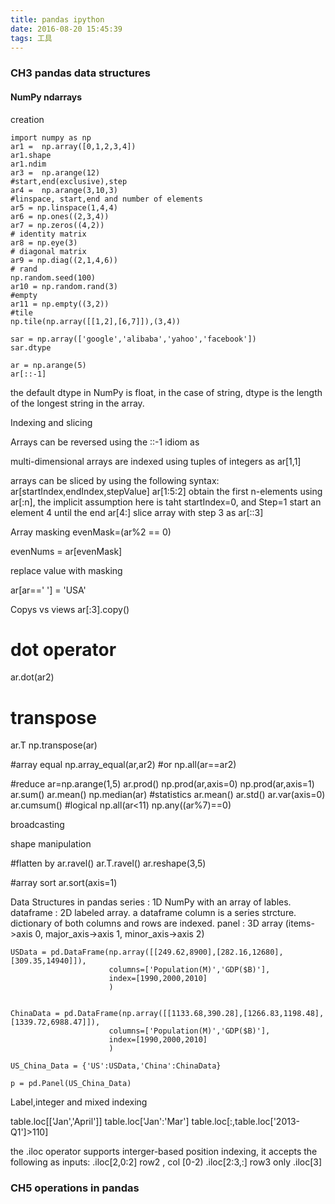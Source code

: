 ```yaml
---
title: pandas ipython
date: 2016-08-20 15:45:39
tags: 工具
---
```


### CH3 pandas data structures

#### NumPy ndarrays
creation
```
import numpy as np
ar1 =  np.array([0,1,2,3,4])
ar1.shape
ar1.ndim
ar3 =  np.arange(12)
#start,end(exclusive),step
ar4 =  np.arange(3,10,3)
#linspace, start,end and number of elements
ar5 = np.linspace(1,4,4)
ar6 = np.ones((2,3,4))
ar7 = np.zeros((4,2))
# identity matrix
ar8 = np.eye(3)
# diagonal matrix
ar9 = np.diag((2,1,4,6))
# rand
np.random.seed(100)
ar10 = np.random.rand(3)
#empty
ar11 = np.empty((3,2))
#tile
np.tile(np.array([[1,2],[6,7]]),(3,4))

sar = np.array(['google','alibaba','yahoo','facebook'])
sar.dtype

ar = np.arange(5)
ar[::-1]

```
<!-- more -->
the default dtype in NumPy is float, in the case of string, dtype is the length of the longest string in the array.


Indexing and slicing

Arrays can be reversed using the ::-1 idiom as 

multi-dimensional arrays are indexed using tuples of integers as ar[1,1]

arrays can be sliced by using the following syntax: ar[startIndex,endIndex,stepValue]
ar[1:5:2]
obtain the first n-elements using ar[:n], the implicit assumption here is taht startIndex=0, and Step=1
start an element 4 until the end ar[4:]
slice array with step 3 as ar[::3]

Array masking
evenMask=(ar%2 == 0)

evenNums = ar[evenMask]

replace value with masking

ar[ar==' '] = 'USA'


Copys vs views
ar[:3].copy()

# dot operator
ar.dot(ar2)

# transpose
ar.T
np.transpose(ar)

#array equal
np.array_equal(ar,ar2) 
#or
np.all(ar==ar2)

#reduce
ar=np.arange(1,5)
ar.prod()
np.prod(ar,axis=0)
np.prod(ar,axis=1)
ar.sum()
ar.mean()
np.median(ar)
#statistics
ar.mean()
ar.std()
ar.var(axis=0)
ar.cumsum()
#logical
np.all(ar<11)
np.any((ar%7)==0)

broadcasting

shape manipulation

#flatten by
ar.ravel()
ar.T.ravel()
ar.reshape(3,5)

#array sort
ar.sort(axis=1)


Data Structures in pandas
series : 1D NumPy with an array of lables.
dataframe : 2D labeled array. a dataframe column is a series strcture. dictionary of both columns and rows are indexed.
panel :  3D array (items->axis 0, major_axis->axis 1, minor_axis->axis 2)

```
USData = pd.DataFrame(np.array([[249.62,8900],[282.16,12680],[309.35,14940]]),
                      columns=['Population(M)','GDP($B)'],
                      index=[1990,2000,2010]
                      )


ChinaData = pd.DataFrame(np.array([[1133.68,390.28],[1266.83,1198.48],[1339.72,6988.47]]),
                      columns=['Population(M)','GDP($B)'],
                      index=[1990,2000,2010]
                      )

US_China_Data = {'US':USData,'China':ChinaData}

p = pd.Panel(US_China_Data)

```

Label,integer and mixed indexing

table.loc[['Jan','April']]
table.loc['Jan':'Mar']
table.loc[:,table.loc['2013-Q1']>110]

the .iloc operator supports interger-based position indexing, it accepts the following as inputs:
.iloc[2,0:2] row2 , col [0-2)
.iloc[2:3,:] row3 only
.iloc[3]


### CH5 operations in pandas